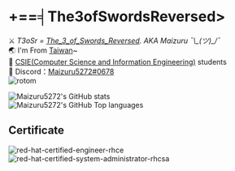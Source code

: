 # +==╡The3ofSwordsReversed>　
⚔ _T3oSr = [The_3_of_Swords_Reversed](https://en.wikipedia.org/wiki/Three_of_Swords).  AKA Maizuru ¯\\\_(ツ)\_/¯_  
🌏 I'm From [Taiwan](https://en.wikipedia.org/wiki/Taiwan)~  
🎯 [CSIE(Computer Science and Information Engineering)](https://zh.wikipedia.org/wiki/%E8%B3%87%E8%A8%8A%E5%B7%A5%E7%A8%8B%E5%AD%B8%E7%B3%BB) students  
📠 Discord：[Maizuru5272#0678](http://discordapp.com/invite/)   
![rotom](https://user-images.githubusercontent.com/74230665/152712942-dafa68e0-4d55-4a21-8dec-c71bc4571693.gif)  
   

  
![Maizuru5272's GitHub stats](https://github-readme-stats.vercel.app/api?username=0x0607&show_icons=false&theme=radical)  
![Maizuru5272's GitHub Top languages](https://github-readme-stats.vercel.app/api/top-langs/?username=0x0607&card_width=445&layout=compact&theme=radical&locale=en&langs_count=4)  
## Certificate
![red-hat-certified-engineer-rhce](https://user-images.githubusercontent.com/74230665/217510395-c16bc422-3df9-417a-b287-a6a1cbb2ca5e.png) 
![red-hat-certified-system-administrator-rhcsa](https://user-images.githubusercontent.com/74230665/217510417-1f411f04-6743-4ef3-a4e2-cf7f78a3c49e.png)  
